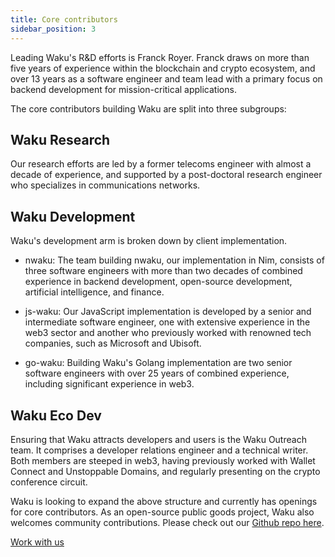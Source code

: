 ```yaml
---
title: Core contributors
sidebar_position: 3
---
```


Leading Waku's R&D efforts is Franck Royer. Franck draws on more than five years of experience within the blockchain and crypto ecosystem, and over 13 years as a software engineer and team lead with a primary focus on backend development for mission-critical applications.

The core contributors building Waku are split into three subgroups:

## Waku Research

Our research efforts are led by a former telecoms engineer with almost a decade of experience, and supported by a post-doctoral research engineer who specializes in communications networks.

## Waku Development

Waku's development arm is broken down by client implementation.

- nwaku: The team building nwaku, our implementation in Nim, consists of three software engineers with more than two decades of combined experience in backend development, open-source development, artificial intelligence, and finance.

- js-waku: Our JavaScript implementation is developed by a senior and intermediate software engineer, one with extensive experience in the web3 sector and another who previously worked with renowned tech companies, such as Microsoft and Ubisoft.

- go-waku: Building Waku's Golang implementation are two senior software engineers with over 25 years  of combined experience, including significant experience in web3.

## Waku Eco Dev

Ensuring that Waku attracts developers and users is the Waku Outreach team. It comprises a developer relations engineer and a technical writer. Both members are steeped in web3, having previously worked with Wallet Connect and Unstoppable Domains, and regularly presenting on the crypto conference circuit.

Waku is looking to expand the above structure and currently has openings for core contributors. As an open-source public goods project, Waku also welcomes community contributions. Please check out our [Github repo here](https://github.com/waku-org).

[Work with us](https://jobs.status.im/)
